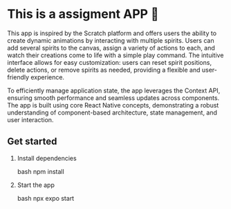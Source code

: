 # This is a assigment APP 👋

This app is inspired by the Scratch platform and offers users the ability to create dynamic animations by interacting with multiple spirits. Users can add several spirits to the canvas, assign a variety of actions to each, and watch their creations come to life with a simple play command. The intuitive interface allows for easy customization: users can reset spirit positions, delete actions, or remove spirits as needed, providing a flexible and user-friendly experience.

To efficiently manage application state, the app leverages the Context API, ensuring smooth performance and seamless updates across components. The app is built using core React Native concepts, demonstrating a robust understanding of component-based architecture, state management, and user interaction.

## Get started

1. Install dependencies

   bash
   npm install
   

2. Start the app

   bash
    npx expo start
   
